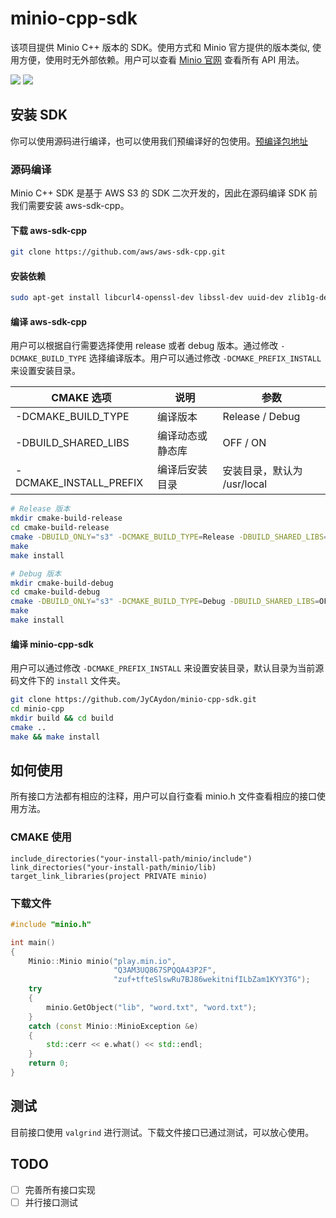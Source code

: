# minio-cpp-sdk

该项目提供 Minio C++ 版本的 SDK。使用方式和 Minio 官方提供的版本类似, 使用方便，使用时无外部依赖。用户可以查看 [Minio 官网](http://docs.minio.org.cn/docs/master/python-client-api-reference) 查看所有 API 用法。

![](https://img.shields.io/badge/platform-linux-orange.svg)
![](https://img.shields.io/badge/language-c%2B%2B-blue.svg)

## 安装 SDK

你可以使用源码进行编译，也可以使用我们预编译好的包使用。[预编译包地址](https://github.com/JyCAydon/minio-cpp-sdk/releases/tag/V0.1.0)

### 源码编译

Minio C++ SDK 是基于 AWS S3 的 SDK 二次开发的，因此在源码编译 SDK 前我们需要安装 aws-sdk-cpp。

#### 下载 aws-sdk-cpp

```bash
git clone https://github.com/aws/aws-sdk-cpp.git
```

#### 安装依赖

```bash
sudo apt-get install libcurl4-openssl-dev libssl-dev uuid-dev zlib1g-dev libpulse-dev
```

#### 编译 aws-sdk-cpp

用户可以根据自行需要选择使用 release 或者 debug 版本。通过修改 `-DCMAKE_BUILD_TYPE` 选择编译版本。用户可以通过修改 `-DCMAKE_PREFIX_INSTALL` 来设置安装目录。

CMAKE 选项 | 说明 | 参数
--|--|--
-DCMAKE_BUILD_TYPE      | 编译版本             | Release / Debug
-DBUILD_SHARED_LIBS     | 编译动态或静态库      | OFF / ON
-DCMAKE_INSTALL_PREFIX  | 编译后安装目录        | 安装目录，默认为 /usr/local

```bash
# Release 版本
mkdir cmake-build-release
cd cmake-build-release
cmake -DBUILD_ONLY="s3" -DCMAKE_BUILD_TYPE=Release -DBUILD_SHARED_LIBS=OFF -DCMAKE_INSTALL_PREFIX=<you-install-path> ..
make
make install

# Debug 版本
mkdir cmake-build-debug
cd cmake-build-debug
cmake -DBUILD_ONLY="s3" -DCMAKE_BUILD_TYPE=Debug -DBUILD_SHARED_LIBS=OFF -DCMAKE_INSTALL_PREFIX=<you-install-path> ..
make
make install
```

#### 编译 minio-cpp-sdk

用户可以通过修改 `-DCMAKE_PREFIX_INSTALL` 来设置安装目录，默认目录为当前源码文件下的 `install` 文件夹。

```bash
git clone https://github.com/JyCAydon/minio-cpp-sdk.git
cd minio-cpp
mkdir build && cd build
cmake ..
make && make install
```

## 如何使用

所有接口方法都有相应的注释，用户可以自行查看 minio.h 文件查看相应的接口使用方法。

### CMAKE 使用

```text
include_directories("your-install-path/minio/include")
link_directories("your-install-path/minio/lib)
target_link_libraries(project PRIVATE minio)
```

### 下载文件

```c++
#include "minio.h"

int main()
{
    Minio::Minio minio("play.min.io",
                       "Q3AM3UQ867SPQQA43P2F",
                       "zuf+tfteSlswRu7BJ86wekitnifILbZam1KYY3TG");
    try
    {
        minio.GetObject("lib", "word.txt", "word.txt");
    }
    catch (const Minio::MinioException &e)
    {
        std::cerr << e.what() << std::endl;
    }
    return 0;
}
```

## 测试

目前接口使用 `valgrind` 进行测试。下载文件接口已通过测试，可以放心使用。

## TODO

- [ ] 完善所有接口实现
- [ ] 并行接口测试
